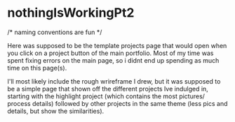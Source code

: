 # nothingIsWorkingPt2

/* naming conventions are fun */

Here was supposed to be the template projects page that would open when you click on a project button of the main portfolio.
Most of my time was spent fixing errors on the main page, so i didnt end up spending as much time on this page(s). 

I'll most likely include the rough wrireframe I drew, but it was supposed to be a simple page that shown off the different projects 
Ive indulged in, starting with the highlight project (which contains the most pictures/ process details) followed by other projects 
in the same theme (less pics and details, but show the similarities).
